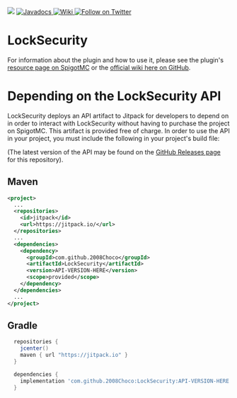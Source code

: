[![](https://jitpack.io/v/2008Choco/LockSecurity.svg)](https://jitpack.io/#2008Choco/LockSecurity)
<a href="http://choco.wtf/javadocs/locksecurity" alt="Javadocs">
    <img src="https://img.shields.io/badge/Javadocs-Regularly_updated-brightgreen" alt="Javadocs"/>
</a>
<a href="https://github.com/2008Choco/LockSecurity/wiki/" alt="Wiki">
    <img src="https://img.shields.io/static/v1?label=Plugin%20Wiki&message=Hosted%20by%20GitHub&color=3B3B3B&logo=github" alt="Wiki"/>
</a>
<a href="https://twitter.com/intent/follow?screen_name=2008Choco_" alt="Follow on Twitter">
    <img src="https://img.shields.io/twitter/follow/2008Choco_?style=social&logo=twitter" alt="Follow on Twitter">
</a>

# LockSecurity

For information about the plugin and how to use it, please see the plugin's [resource page on SpigotMC](https://www.spigotmc.org/resources/81282/) or the [official wiki here on GitHub](https://github.com/2008Choco/LockSecurity/wiki/).

# Depending on the LockSecurity API
LockSecurity deploys an API artifact to Jitpack for developers to depend on in order to interact with LockSecurity without having to purchase the project on SpigotMC. This artifact is provided free of charge. In order to use the API in your project, you must include the following in your project's build file:

(The latest version of the API may be found on the [GitHub Releases page](https://github.com/2008Choco/LockSecurity/releases/) for this repository).

## Maven
```xml
<project>
  ...
  <repositories>
    <id>jitpack</id>
    <url>https://jitpack.io/</url>
  </repositories>
  ...
  <dependencies>
    <dependency>
      <groupId>com.github.2008Choco</groupId>
      <artifactId>LockSecurity</artifactId>
      <version>API-VERSION-HERE</version>
      <scope>provided</scope>
    </dependency>
  </dependencies>
  ...
</project>
```

## Gradle
```groovy
  repositories {
    jcenter()
    maven { url "https://jitpack.io" }
  }

  dependencies {
    implementation 'com.github.2008Choco:LockSecurity:API-VERSION-HERE'
  }
```
